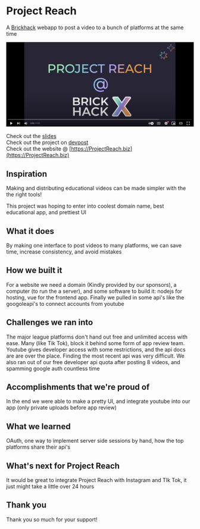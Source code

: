 # Project Reach
A [Brickhack](https://brickhack.io/) webapp to post a video to a bunch of platforms at the same time

<a href="https://www.youtube.com/watch?v=U8V4j2Ws6_U" to="_blank">
<img src="view/public/youtube.png">
</a>

Check out the [slides](Brick-Hack-Presentation.pdf)  
Check out the project on [devpost](https://devpost.com/software/project-reach-uv3fjo)  
Check out the website @ [https://ProjectReach.biz](https://ProjectReach.biz)

## Inspiration
Making and distributing educational videos can be made simpler with the the right tools!

This project was hoping to enter into coolest domain name, best educational app, and prettiest UI

## What it does
By making one interface to post videos to many platforms, we can save time, increase consistency, and avoid mistakes

## How we built it
For a website we need a domain (Kindly provided by our sponsors), a computer (to run the a server), and some software to build it: nodejs for hosting, vue for the frontend app. Finally we pulled in some api's like the googoleapi's to connect accounts from youtube 

## Challenges we ran into
The major league platforms don't hand out free and unlimited access with ease. Many (like Tik Tok), block it behind some form of app review team. Youtube gives developer access with some restrictions, and the api docs are are over the place. Finding the most recent api was very difficult. We also ran out of our free developer api quota after posting 8 videos, and spamming google auth countless time

## Accomplishments that we're proud of
In the end we were able to make a pretty UI, and integrate youtube into our app (only private uploads before app review)

## What we learned
OAuth, one way to implement server side sessions by hand, how the top platforms share their api's

## What's next for Project Reach
It would be great to integrate Project Reach with Instagram and TIk Tok, it just might take a little over 24 hours

## Thank you
Thank you so much for your support!

